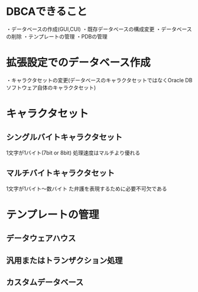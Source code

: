 # DBCAできること
・データベースの作成(GUI,CUI)
・既存データベースの構成変更
・データベースの削除
・テンプレートの管理
・PDBの管理

# 拡張設定でのデータベース作成
・キャラクタセットの変更(データベースのキャラクタセットではなくOracle DBソフトウェア自体のキャラクタセット)

# キャラクタセット
## シングルバイトキャラクタセット
1文字が1バイト(7bit or 8bit)
処理速度はマルチより優れる
## マルチバイトキャラクタセット
1文字が1バイト～数バイト
た弁護を表現するために必要不可欠である

# テンプレートの管理
## データウェアハウス

## 汎用またはトランザクション処理
## カスタムデータベース